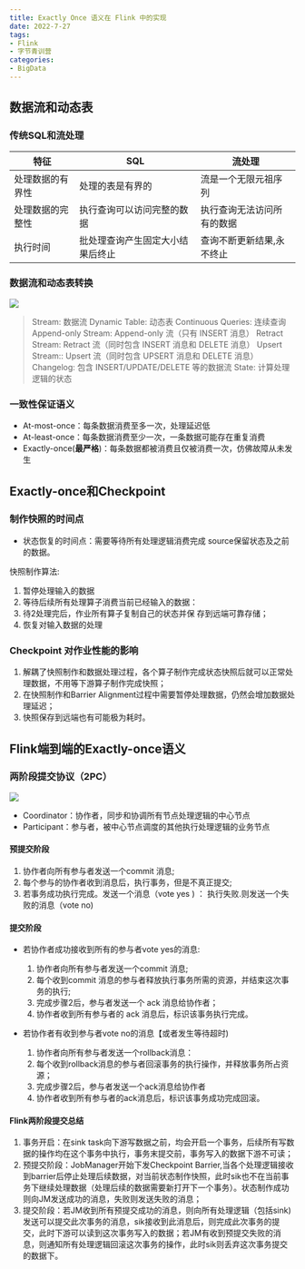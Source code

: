 ```yaml
---
title: Exactly Once 语义在 Flink 中的实现
date: 2022-7-27
tags:
- Flink
- 字节青训营
categories:
- BigData
---
```

## 数据流和动态表
### 传统SQL和流处理
| 特征             | SQL                              | 流处理                     |
| ---------------- | -------------------------------- | -------------------------- |
| 处理数据的有界性 | 处理的表是有界的                 | 流是一个无限元祖序列       |
| 处理数据的完整性 | 执行查询可以访问完整的数据       | 执行查询无法访问所有的数据 |
| 执行时间         | 批处理查询产生固定大小结果后终止 | 查询不断更新结果,永不终止  |
### 数据流和动态表转换
![](https://s2.loli.net/2022/07/27/uxAq3hyBg4mJnM5.png)
>Stream: 数据流
Dynamic Table: 动态表
Continuous Queries: 连续查询
Append-only Stream: Append-only 流（只有 INSERT 消息）
Retract Stream: Retract 流（同时包含 INSERT 消息和 DELETE 消息）
Upsert Stream:: Upsert 流（同时包含 UPSERT 消息和 DELETE 消息）
Changelog: 包含 INSERT/UPDATE/DELETE 等的数据流
State: 计算处理逻辑的状态
### 一致性保证语义
- At-most-once：每条数据消费至多一次，处理延迟低
- At-least-once：每条数据消费至少一次，一条数据可能存在重复消费
- Exactly-once(**最严格**)：每条数据都被消费且仅被消费一次，仿佛故障从未发生
## Exactly-once和Checkpoint
### 制作快照的时间点
- 状态恢复的时间点：需要等待所有处理逻辑消费完成
source保留状态及之前的数据。

快照制作算法:
1. 暂停处理输入的数据
2. 等待后续所有处理算子消费当前已经输入的数据：
3. 待2处理完后，作业所有算子复制自己的状态并保
存到远端可靠存储；
4. 恢复对输入数据的处理
### Checkpoint 对作业性能的影响
1. 解耦了快照制作和数据处理过程，各个算子制作完成状态快照后就可以正常处理数据，不用等下游算子制作完成快照；
2. 在快照制作和Barrier Alignment过程中需要暂停处理数据，仍然会增加数据处理延迟；
3. 快照保存到远端也有可能极为耗时。
## Flink端到端的Exactly-once语义
### 两阶段提交协议（2PC）
![](https://img.lystu.cn/imgBed/2022/10/10/04gvg1z5hjt69dzp.png)
- Coordinator：协作者，同步和协调所有节点处理逻辑的中心节点
- Participant：参与者，被中心节点调度的其他执行处理逻辑的业务节点

#### 预提交阶段

1. 协作者向所有参与者发送一个commit 消息;
2. 每个参与的协作者收到消息后，执行事务，但是不真正提交;
3. 若事务成功执行完成。发送一个消息（vote yes ) ： 执行失败.则发送一个失败的消息（vote no)

#### 提交阶段
- 若协作者成功接收到所有的参与者vote yes的消息:
	1. 协作者向所有参与者发送一个commit 消息;
	2. 每个收到commit 消息的参与者释放执行事务所需的资源，并结束这次事务的执行;
	3. 完成步骤2后，参与者发送一个 ack 消息给协作者；
	4. 协作者收到所有参与者的 ack 消息后，标识该事务执行完成。 

- 若协作者有收到参与者vote no的消息【或者发生等待超时)
	1. 协作者向所有参与者发送一个rollback消息：
	2. 每个收到rollback消息的参与者回滚事务的执行操作，并释放事务所占资源；
	3. 完成步骤2后，参与者发送一个ack消息给协作者
	4. 协作者收到所有参与者的ack消息后，标识该事务成功完成回滚。

#### Flink两阶段提交总结
1. 事务开启：在sink task向下游写数据之前，均会开启一个事务，后续所有写数据的操作均在这个事务中执行，事务末提交前，事务写入的数据下游不可读；
2. 预提交阶段：JobManager开始下发Checkpoint Barrier,当各个处理逻辑接收到barrier后停止处理后续数据，对当前状态制作快照，此时sik也不在当前事务下继续处理数据（处理后续的数据需要新打开下一个事务）。状态制作成功则向JM发送成功的消息，失败则发送失败的消息；
3. 提交阶段：若JM收到所有预提交成功的消息，则向所有处理逻辑（包括sink)发送可以提交此次事务的消息，sik接收到此消息后，则完成此次事务的提交，此时下游可以读到这次事务写入的数据；若JM有收到预提交失败的消息，则通知所有处理逻辑回滚这次事务的操作，此时sik则丢弃这次事务提交的数据下。